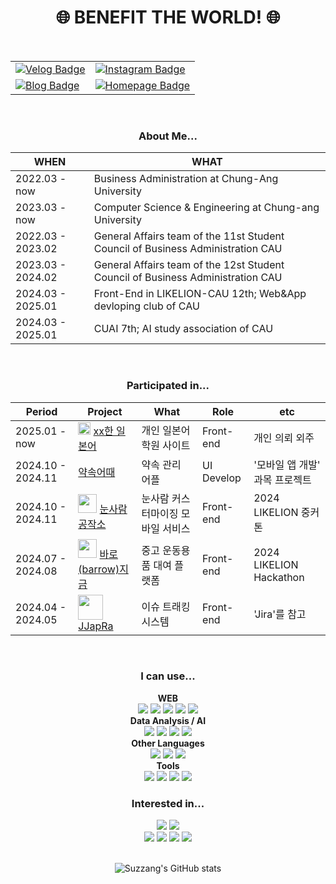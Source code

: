 <div align="center">
  
  <h1>🌐 BENEFIT THE WORLD! 🌐</h1>
  <br/>


<!-----------------------------------------sns 표------------------------------------------>
<table>
  <tr>
    <td>
      <a href="https://velog.io/@suzzang2/posts">
        <img src="https://img.shields.io/badge/VELOG-20C997?style=for-the-badge&logo=VELOG&logoColor=white" alt="Velog Badge" />
      </a>
    </td>
    <td>
      <a href="https://www.instagram.com/forsxygrave">
        <img src="https://img.shields.io/badge/INSTAGRAM-E4405F?style=for-the-badge&logo=instagram&logoColor=white" alt="Instagram Badge" />
      </a>
    </td>
  </tr>
  <tr>
    <td>
      <a href="https://blog.naver.com/spaceodddity">
        <img src="https://img.shields.io/badge/BLOG-03C75A?style=for-the-badge&logo=naver&logoColor=white" alt="Blog Badge" />
      </a>
    </td>
    <td>
      <a href="http://suzzang2.kro.kr/">
        <img src="https://img.shields.io/badge/HOMEPAGE-21610B?style=for-the-badge&logo=homeassistantcommunitystore&logoColor=white" alt="Homepage Badge" />
      </a>
    </td>
  </tr>
</table>
<br/>
  
  <h3>About Me...</h3>

  | WHEN | WHAT |
  | ------------ | ------------- |
  | 2022.03 - now| Business Administration at Chung-Ang University |
  | 2023.03 - now| Computer Science & Engineering at Chung-ang University |
  | 2022.03 - 2023.02 | General Affairs team of the 11st Student Council of Business Administration CAU |
  | 2023.03 - 2024.02 | General Affairs team of the 12st Student Council of Business Administration CAU |
  | 2024.03 - 2025.01| Front-End in LIKELION-CAU 12th; Web&App devloping club of CAU |
  | 2024.03 - 2025.01 | CUAI 7th; AI study association of CAU |

  <br/>
  


<h3>Participated in... </h3>

|Period|Project|What|Role|etc
|---|---|---|---|---|
| 2025.01 - now | <img width="20px" src="https://github.com/user-attachments/assets/6587a6cd-5e0d-4b05-9780-94678d4606d6"> [xx한 일본어](https://github.com/JapaneseAcademy/FrontEnd) | 개인 일본어 학원 사이트 | Front-end | 개인 의뢰 외주 |
| 2024.10 - 2024.11 | [약속어때](https://github.com/wo0gA/woogafront) | 약속 관리 어플 | UI Develop | '모바일 앱 개발' 과목 프로젝트 |
| 2024.10 - 2024.11 | <img src='https://github.com/user-attachments/assets/1167c0b9-229b-4590-9406-3da3f9932f16' width='30px'> [눈사람 공작소](https://github.com/wo0gA/woogafront) | 눈사람 커스터마이징 모바일 서비스 | Front-end | 2024 LIKELION 중커톤 |
| 2024.07 - 2024.08 |<img src='https://github.com/user-attachments/assets/ed192116-54e5-422a-9ea2-5292f01f2e90' width='30px'> [바로(barrow)지금](https://github.com/wo0gA/woogafront) | 중고 운동용품 대여 플랫폼 | Front-end | 2024 LIKELION Hackathon |
| 2024.04 - 2024.05 | <img src='https://github.com/user-attachments/assets/34d75681-973d-4fc0-9997-335d4cebaf04' width='40px'> [JJapRa](https://github.com/CAU-SE-12king/JJAPRA_Front) | 이슈 트래킹 시스템 | Front-end| 'Jira'를 참고 |

<br/>

<h3>I can use...</h3>

**WEB** <br/>
<img src="https://img.shields.io/badge/HTML5-E34F26?style=for-the-badge&logo=HTML5&logoColor=white"/>
<img src="https://img.shields.io/badge/CSS3-1572B6?style=for-the-badge&logo=CSS3&logoColor=white"/>
<img src="https://img.shields.io/badge/REACT-61DAFB?style=for-the-badge&logo=REACT&logoColor=white"/>
<img src="https://img.shields.io/badge/JAVASCRIPT-F7DF1E?style=for-the-badge&logo=JAVASCRIPT&logoColor=black"/>
<img src="https://img.shields.io/badge/TYPESCRIPT-3178C6?style=for-the-badge&logo=TYPESCRIPT&logoColor=white"/>
<br>
**Data Analysis / AI** <br/>
<img src="https://img.shields.io/badge/PYTHON-3776AB?style=for-the-badge&logo=PYTHON&logoColor=white"/>
<img src="https://img.shields.io/badge/NUMPY-013243?style=for-the-badge&logo=NUMPY&logoColor=white"/>
<img src="https://img.shields.io/badge/PANDAS-150458?style=for-the-badge&logo=PANDAS&logoColor=white"/>
<img src="https://img.shields.io/badge/SCIKIT LEARN-013243?style=for-the-badge&logo=scikitlearn&logoColor=white"/>
<br>
**Other Languages** <br/>
<img src="https://img.shields.io/badge/C-A8B9CC?style=for-the-badge&logo=C&logoColor=white"/>  <img src="https://img.shields.io/badge/c++-00599C?style=for-the-badge&logo=c%2B%2B&logoColor=white"/>
<img src="https://img.shields.io/badge/JAVA-000000?style=for-the-badge&logo=openjdk&logoColor=white"/>
<br>
**Tools** <br/>
<img src="https://img.shields.io/badge/FIGMA-F24E1E?style=for-the-badge&logo=FIGMA&logoColor=white"/>
<img src="https://img.shields.io/badge/NOTION-000000?style=for-the-badge&logo=NOTION&logoColor=white"/>
<img src="https://img.shields.io/badge/SLACK-4A154B?style=for-the-badge&logo=SLACK&logoColor=white"/>
<img src="https://img.shields.io/badge/DISCORD-5865F2?style=for-the-badge&logo=DISCORD&logoColor=white"/>
<br/>

 
<h3>Interested in...</h3>

<img src="https://img.shields.io/badge/SWIFT-F05138?style=for-the-badge&logo=SWIFT&logoColor=white"/>
<img src="https://img.shields.io/badge/ReactNative-222222?style=for-the-badge&logo=React&logoColor=white"/>
<br/>
<img src="https://img.shields.io/badge/NINTENDO-E60012?style=for-the-badge&logo=NINTENDO SWITCH&logoColor=white"/>
<img src="https://img.shields.io/badge/ADOBE ILLUSTRATOR-FF9A00?style=for-the-badge&logo=ADOBE ILLUSTRATOR&logoColor=white"/>
<img src="https://img.shields.io/badge/ADOBE PHOTOSHOP-31A8FF?style=for-the-badge&logo=adobephotoshop&logoColor=white"/>
<img src="https://img.shields.io/badge/ADOBE PREMIER PRO-9999FF?style=for-the-badge&logo=adobepremierepro&logoColor=white"/>

<br/>
<br/>

![Suzzang's GitHub stats](https://github-readme-stats.vercel.app/api?username=suzzang2&theme=swift&show_icons=true&rank_icon=github)

</div>
